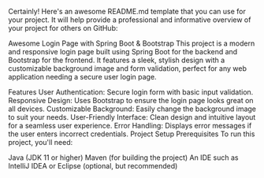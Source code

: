 
Certainly! Here's an awesome README.md template that you can use for your project. It will help provide a professional and informative overview of your project for others on GitHub:

Awesome Login Page with Spring Boot & Bootstrap
This project is a modern and responsive login page built using Spring Boot for the backend and Bootstrap for the frontend. It features a sleek, stylish design with a customizable background image and form validation, perfect for any web application needing a secure user login page.

Features
User Authentication: Secure login form with basic input validation.
Responsive Design: Uses Bootstrap to ensure the login page looks great on all devices.
Customizable Background: Easily change the background image to suit your needs.
User-Friendly Interface: Clean design and intuitive layout for a seamless user experience.
Error Handling: Displays error messages if the user enters incorrect credentials.
Project Setup
Prerequisites
To run this project, you'll need:

Java (JDK 11 or higher)
Maven (for building the project)
An IDE such as IntelliJ IDEA or Eclipse (optional, but recommended)

